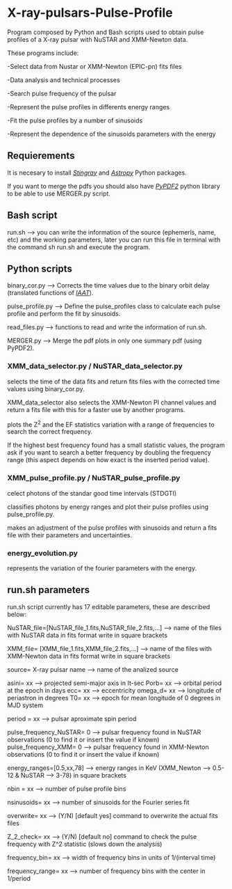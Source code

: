 # X-ray-pulsars-Pulse-Profile

Program composed by Python and Bash scripts used to obtain pulse profiles of a X-ray pulsar with NuSTAR and XMM-Newton data.

These programs include:

-Select data from Nustar or XMM-Newton (EPIC-pn) fits files

-Data analysis and technical processes

-Search pulse frequency of the pulsar

-Represent the pulse profiles in differents energy ranges

-Fit the pulse profiles by a number of sinusoids

-Represent the dependence of the sinusoids parameters with the energy

## Requierements

It is necesary to install *[Stingray][1]* and *[Astropy][2]* Python packages.

[1]: https://stingray.readthedocs.io/en/latest/
[2]: https://www.astropy.org/

If you want to merge the pdfs you should also have *[PyPDF2][3]* python library to be able to use MERGER.py script.

[3]: https://pythonhosted.org/PyPDF2/

## Bash script

run.sh --> you can write the information of the source (ephemeris, name, etc) and the working parameters, later you can run this file in terminal with the command sh run.sh and execute the program.

## Python scripts

binary_cor.py --> Corrects the time values due to the binary orbit delay (translated functions of *[IAAT][4]*).

[4]: http://astro.uni-tuebingen.de/software/idl/aitlib/astro/

pulse_profile.py --> Define the pulse_profiles class to calculate each pulse profile and perform the fit by sinusoids.

read_files.py --> functions to read and write the information of run.sh.

MERGER.py --> Merge the pdf plots in only one summary pdf (using PyPDF2).

###  XMM_data_selector.py / NuSTAR_data_selector.py

selects the time of the data fits and return fits files with the corrected time values using binary_cor.py.

XMM_data_selector also selects the XMM-Newton PI channel values and return a fits file with this for a faster use by another programs.

plots the Z<sup>2</sup> and the EF statistics variation with a range of frequencies to search the correct frequency.

If the highest best frequency found has a small statistic values, the program ask if you want to search a better frequency by doubling the frequency range (this aspect depends on how exact is the inserted period value).

###  XMM_pulse_profile.py / NuSTAR_pulse_profile.py

celect photons of the standar good time intervals (STDGTI)

classifies photons by energy ranges and plot their pulse profiles using pulse_profile.py.

makes an adjustment of the pulse profiles with sinusoids and return a fits file with their parameters and uncertainties.

###  energy_evolution.py

represents the variation of the fourier parameters with the energy.

## run.sh parameters

run.sh script currently has 17 editable parameters, these are described below:

NuSTAR_file=[NuSTAR_file_1.fits,NuSTAR_file_2.fits,...] --> name of the files with NuSTAR data in fits format write in square brackets

XMM_file= [XMM_file_1.fits,XMM_file_2.fits,...] --> name of the files with XMM-Newton data in fits format write in square brackets

source= X-ray pulsar name --> name of the analized source

asini= xx --> projected semi-major axis in It-sec
Porb= xx --> orbital period at the epoch in days
ecc= xx -->  eccentricity
omega_d= xx --> longitude of periastron in degrees
T0= xx --> epoch for mean longitude of 0 degrees in MJD system

period = xx --> pulsar aproximate spin period

pulse_frequency_NuSTAR= 0 --> pulsar frequency found in NuSTAR observations (0 to find it or insert the value if known) 
pulse_frequency_XMM= 0 --> pulsar frequency found in XMM-Newton observations (0 to find it or insert the value if known)

energy_ranges=[0.5,xx,78] --> energy ranges in KeV (XMM_Newton --> 0.5-12 & NuSTAR --> 3-78) in square brackets

nbin = xx --> number of pulse profile bins

nsinusoids= xx --> number of sinusoids for the Fourier series fit

overwrite= xx --> (Y/N) [default yes] command to overwrite the actual fits files

Z_2_check= xx --> (Y/N) [default no] command to check the pulse frequency with Z^2 statistic (slows down the analysis)

frequency_bin= xx --> width  of frequency bins in units of 1/(interval time)

frequency_range= xx --> number of frequency bins with the center in 1/period


